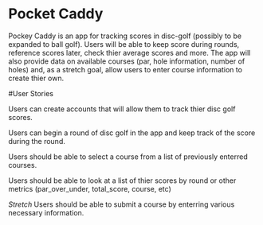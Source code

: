# Pocket Caddy

Pockey Caddy is an app for tracking scores in disc-golf (possibly to be expanded to ball golf). Users will be able to keep score during rounds, reference scores later, check thier average scores and more. The app will also provide data on available courses (par, hole information, number of holes) and, as a stretch goal, allow users to enter course information to create thier own.

#User Stories

Users can create accounts that will allow them to track thier disc golf scores.

Users can begin a round of disc golf in the app and keep track of the score during the round.

Users should be able to select a course from a list of previously enterred courses.

Users should be able to look at a list of thier scores by round or other metrics (par_over_under, total_score, course, etc)

*Stretch* Users should be able to submit a course by enterring various necessary information.
